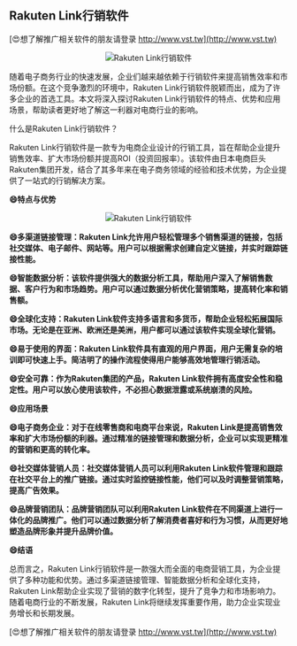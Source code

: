 ## **Rakuten Link行销软件**

[😍想了解推广相关软件的朋友请登录 http://www.vst.tw](http://www.vst.tw)

 <center><img src="https://vst.tw/MP4/tuiguang/png/1.png" alt="Rakuten Link行销软件"></center>

随着电子商务行业的快速发展，企业们越来越依赖于行销软件来提高销售效率和市场份额。在这个竞争激烈的环境中，Rakuten Link行销软件脱颖而出，成为了许多企业的首选工具。本文将深入探讨Rakuten Link行销软件的特点、优势和应用场景，帮助读者更好地了解这一利器对电商行业的影响。

什么是Rakuten Link行销软件？

Rakuten Link行销软件是一款专为电商企业设计的行销工具，旨在帮助企业提升销售效率、扩大市场份额并提高ROI（投资回报率）。该软件由日本电商巨头Rakuten集团开发，结合了其多年来在电子商务领域的经验和技术优势，为企业提供了一站式的行销解决方案。

**😄特点与优势**

 <center><img src="https://vst.tw/MP4/tuiguang/png/6.png" alt="Rakuten Link行销软件"></center>

**😄多渠道链接管理：Rakuten Link允许用户轻松管理多个销售渠道的链接，包括社交媒体、电子邮件、网站等。用户可以根据需求创建自定义链接，并实时跟踪链接性能。**

**😄智能数据分析：该软件提供强大的数据分析工具，帮助用户深入了解销售数据、客户行为和市场趋势。用户可以通过数据分析优化营销策略，提高转化率和销售额。**

**😄全球化支持：Rakuten Link软件支持多语言和多货币，帮助企业轻松拓展国际市场。无论是在亚洲、欧洲还是美洲，用户都可以通过该软件实现全球化营销。**

**😄易于使用的界面：Rakuten Link软件具有直观的用户界面，用户无需复杂的培训即可快速上手。简洁明了的操作流程使得用户能够高效地管理行销活动。**

**😄安全可靠：作为Rakuten集团的产品，Rakuten Link软件拥有高度安全性和稳定性。用户可以放心使用该软件，不必担心数据泄露或系统崩溃的风险。**

**😄应用场景**

**😄电子商务企业：对于在线零售商和电商平台来说，Rakuten Link是提高销售效率和扩大市场份额的利器。通过精准的链接管理和数据分析，企业可以实现更精准的营销和更高的转化率。**

**😄社交媒体营销人员：社交媒体营销人员可以利用Rakuten Link软件管理和跟踪在社交平台上的推广链接。通过实时监控链接性能，他们可以及时调整营销策略，提高广告效果。**

**😄品牌营销团队：品牌营销团队可以利用Rakuten Link软件在不同渠道上进行一体化的品牌推广。他们可以通过数据分析了解消费者喜好和行为习惯，从而更好地塑造品牌形象并提升品牌价值。**

**😄结语**

总而言之，Rakuten Link行销软件是一款强大而全面的电商营销工具，为企业提供了多种功能和优势。通过多渠道链接管理、智能数据分析和全球化支持，Rakuten Link帮助企业实现了营销的数字化转型，提升了竞争力和市场影响力。随着电商行业的不断发展，Rakuten Link将继续发挥重要作用，助力企业实现业务增长和长期发展。

[😍想了解推广相关软件的朋友请登录 http://www.vst.tw](http://www.vst.tw)



